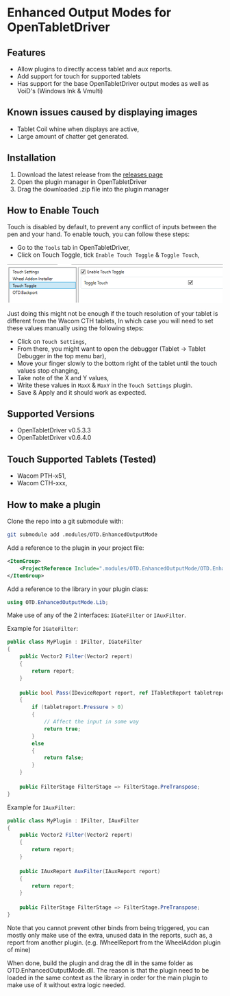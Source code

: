 # Enhanced Output Modes for OpenTabletDriver

## Features

- Allow plugins to directly access tablet and aux reports.
- Add support for touch for supported tablets
- Has support for the base OpenTabletDriver output modes as well as VoiD's (Windows Ink & Vmulti)

## Known issues caused by displaying images

- Tablet Coil whine when displays are active,
- Large amount of chatter get generated.

## Installation

1. Download the latest release from the [releases page](https://github.com/Mrcubix/OTD.EnhancedOutputMode/releases/latest)
2. Open the plugin manager in OpenTabletDriver
3. Drag the downloaded .zip file into the plugin manager

## How to Enable Touch

Touch is disabled by default, to prevent any conflict of inputs between the pen and your hand.
To enable touch, you can follow these steps:

- Go to the `Tools` tab in OpenTabletDriver,
- Click on Touch Toggle, tick `Enable Touch Toggle` & `Toggle Touch`,

![Touch Toggle](/images/Touch-toggle.png)

Just doing this might not be enough if the touch resolution of your tablet is different from the Wacom CTH tablets,
In which case you will need to set these values manually using the following steps:

- Click on `Touch Settings`,
- From there, you might want to open the debugger (Tablet -> Tablet Debugger in the top menu bar),
- Move your finger slowly to the bottom right of the tablet until the touch values stop changing, 
- Take note of the X and Y values,
- Write these values in `MaxX` & `MaxY` in the `Touch Settings` plugin.
- Save & Apply and it should work as expected.

## Supported Versions

- OpenTabletDriver v0.5.3.3
- OpenTabletDriver v0.6.4.0

## Touch Supported Tablets (Tested)

- Wacom PTH-x51,
- Wacom CTH-xxx,

## How to make a plugin

Clone the repo into a git submodule with:

```bash
git submodule add .modules/OTD.EnhancedOutputMode
```

Add a reference to the plugin in your project file:

```xml
<ItemGroup>
    <ProjectReference Include=".modules/OTD.EnhancedOutputMode/OTD.EnhancedOutputMode.csproj" />
</ItemGroup>
```

Add a reference to the library in your plugin class:

```csharp
using OTD.EnhancedOutputMode.Lib;
```

Make use of any of the 2 interfaces: `IGateFilter` or `IAuxFilter`.

Example for `IGateFilter`:

```csharp
public class MyPlugin : IFilter, IGateFilter
{
    public Vector2 Filter(Vector2 report)
    {
        return report;
    }

    public bool Pass(IDeviceReport report, ref ITabletReport tabletreport)
    {
        if (tabletreport.Pressure > 0)
        {
            // Affect the input in some way
            return true;
        }
        else
        {
            return false;
        }
    }

    public FilterStage FilterStage => FilterStage.PreTranspose;
}
```

Example for `IAuxFilter`:

```csharp
public class MyPlugin : IFilter, IAuxFilter
{
    public Vector2 Filter(Vector2 report)
    {
        return report;
    }

    public IAuxReport AuxFilter(IAuxReport report)
    {
        return report;
    }

    public FilterStage FilterStage => FilterStage.PreTranspose;
}
```

Note that you cannot prevent other binds from being triggered, you can mostly only make use of the extra, unused data in the reports, such as, a report from another plugin. (e.g. IWheelReport from the WheelAddon plugin of mine)

When done, build the plugin and drag the dll in the same folder as OTD.EnhancedOutputMode.dll.
The reason is that the plugin need to be loaded in the same context as the library in order for the main plugin to make use of it
without extra logic needed.

